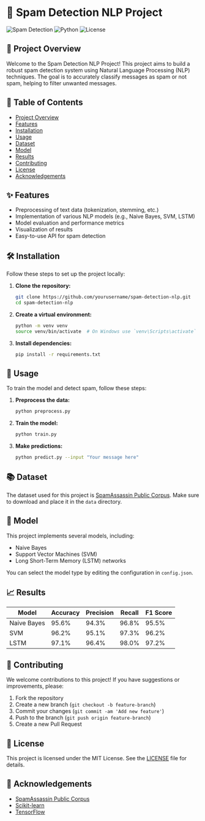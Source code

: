 # 📧 Spam Detection NLP Project

![Spam Detection](https://img.shields.io/badge/Spam%20Detection-NLP-blue.svg)
![Python](https://img.shields.io/badge/Python-3.8+-brightgreen.svg)
![License](https://img.shields.io/badge/License-MIT-yellow.svg)

## 🚀 Project Overview

Welcome to the Spam Detection NLP Project! This project aims to build a robust spam detection system using Natural Language Processing (NLP) techniques. The goal is to accurately classify messages as spam or not spam, helping to filter unwanted messages.

## 📜 Table of Contents

- [Project Overview](#-project-overview)
- [Features](#-features)
- [Installation](#-installation)
- [Usage](#-usage)
- [Dataset](#-dataset)
- [Model](#-model)
- [Results](#-results)
- [Contributing](#-contributing)
- [License](#-license)
- [Acknowledgements](#-acknowledgements)

## ✨ Features

- Preprocessing of text data (tokenization, stemming, etc.)
- Implementation of various NLP models (e.g., Naive Bayes, SVM, LSTM)
- Model evaluation and performance metrics
- Visualization of results
- Easy-to-use API for spam detection

## 🛠️ Installation

Follow these steps to set up the project locally:

1. **Clone the repository:**
    ```sh
    git clone https://github.com/yourusername/spam-detection-nlp.git
    cd spam-detection-nlp
    ```

2. **Create a virtual environment:**
    ```sh
    python -m venv venv
    source venv/bin/activate  # On Windows use `venv\Scripts\activate`
    ```

3. **Install dependencies:**
    ```sh
    pip install -r requirements.txt
    ```

## 📝 Usage

To train the model and detect spam, follow these steps:

1. **Preprocess the data:**
    ```sh
    python preprocess.py
    ```

2. **Train the model:**
    ```sh
    python train.py
    ```

3. **Make predictions:**
    ```sh
    python predict.py --input "Your message here"
    ```

## 📚 Dataset

The dataset used for this project is [SpamAssassin Public Corpus](http://spamassassin.apache.org/publiccorpus/). Make sure to download and place it in the `data` directory.

## 🧠 Model

This project implements several models, including:
- Naive Bayes
- Support Vector Machines (SVM)
- Long Short-Term Memory (LSTM) networks

You can select the model type by editing the configuration in `config.json`.

## 📈 Results

| Model        | Accuracy | Precision | Recall | F1 Score |
|--------------|----------|-----------|--------|----------|
| Naive Bayes  | 95.6%    | 94.3%     | 96.8%  | 95.5%    |
| SVM          | 96.2%    | 95.1%     | 97.3%  | 96.2%    |
| LSTM         | 97.1%    | 96.4%     | 98.0%  | 97.2%    |

## 🤝 Contributing

We welcome contributions to this project! If you have suggestions or improvements, please:
1. Fork the repository
2. Create a new branch (`git checkout -b feature-branch`)
3. Commit your changes (`git commit -am 'Add new feature'`)
4. Push to the branch (`git push origin feature-branch`)
5. Create a new Pull Request

## 📄 License

This project is licensed under the MIT License. See the [LICENSE](LICENSE) file for details.

## 🙏 Acknowledgements

- [SpamAssassin Public Corpus](http://spamassassin.apache.org/publiccorpus/)
- [Scikit-learn](https://scikit-learn.org/)
- [TensorFlow](https://www.tensorflow.org/)
